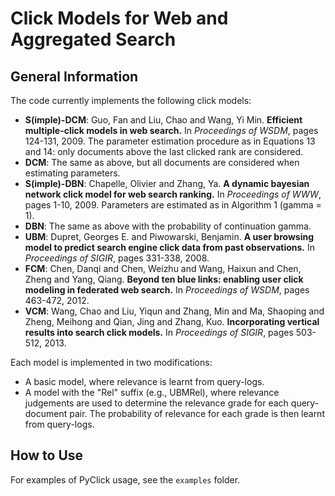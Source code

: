 Click Models for Web and Aggregated Search
====

## General Information
The code currently implements the following click models:
* **S(imple)-DCM**: Guo, Fan and Liu, Chao and Wang, Yi Min. **Efficient multiple-click models in web search.** In *Proceedings of WSDM*, pages 124-131, 2009. The parameter estimation procedure as in Equations 13 and 14: only documents above the last clicked rank are considered.
* **DCM**: The same as above, but all documents are considered when estimating parameters.
* **S(imple)-DBN**: Chapelle, Olivier and Zhang, Ya. **A dynamic bayesian network click model for web search ranking.** In *Proceedings of WWW*, pages 1-10, 2009. Parameters are estimated as in Algorithm 1 (gamma = 1).
* **DBN**: The same as above with the probability of continuation gamma.
* **UBM**: Dupret, Georges E. and Piwowarski, Benjamin. **A user browsing model to predict search engine click data from past observations.** In *Proceedings of SIGIR*, pages 331-338, 2008.
* **FCM**: Chen, Danqi and Chen, Weizhu and Wang, Haixun and Chen, Zheng and Yang, Qiang. **Beyond ten blue links: enabling user click modeling in federated web search.** In *Proceedings of WSDM*, pages 463-472, 2012.
* **VCM**: Wang, Chao and Liu, Yiqun and Zhang, Min and Ma, Shaoping and Zheng, Meihong and Qian, Jing and Zhang, Kuo. **Incorporating vertical results into search click models.** In *Proceedings of SIGIR*, pages 503-512, 2013.

Each model is implemented in two modifications:
* A basic model, where relevance is learnt from query-logs.
* A model with the "Rel" suffix (e.g., UBMRel), where relevance judgements are used to determine the relevance grade for each query-document pair. The probability of relevance for each grade is then learnt from query-logs.


## How to Use
For examples of PyClick usage, see the ```examples``` folder.